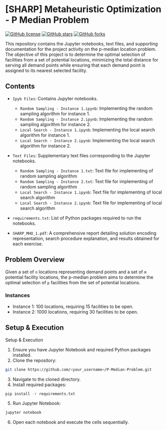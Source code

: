 # [SHARP] Metaheuristic Optimization - P Median Problem
[![GitHub license](https://img.shields.io/github/license/Jungstershark/P-Median-Problem)](https://github.com/Jungstershark/P-Median-Problem/blob/main/LICENSE)
[![GitHub stars](https://img.shields.io/github/stars/Jungstershark/P-Median-Problem?style=social)](https://github.com/Jungstershark/P-Median-Problem/stargazers)
[![GitHub forks](https://img.shields.io/github/forks/Jungstershark/P-Median-Problem?style=social)](https://github.com/Jungstershark/P-Median-Problem/network/members)

This repository contains the Jupyter notebooks, text files, and supporting documentation for the project activity on the p-median location problem. The objective of this project is to determine the optimal selection of facilities from a set of potential locations, minimizing the total distance for serving all demand points while ensuring that each demand point is assigned to its nearest selected facility.

## Contents

- `Ipyb Files`: Contains Jupyter notebooks.
  - `Random Sampling - Instance 1.ipynb`: Implementing the random sampling algorithm for instance 1.
  - `Random Sampling - Instance 2.ipynb`: Implementing the random sampling algorithm for instance 2.
  - `Local Search - Instance 1.ipynb`: Implementing the local search algorithm for instance 1.
  - `Local Search - Instance 2.ipynb`: Implementing the local search algorithm for instance 2.

- `Text Files`: Supplementary text files corresponding to the Jupyter notebooks.
  - `Random Sampling - Instance 1.txt`: Text file for implementing of random sampling algorithm
  - `Random Sampling - Instance 2.txt`: Text file for implementing of random sampling algorithm
  - `Local Search - Instance 1.ipynb`: Text file for implementing of local search algorithm
  - `Local Search - Instance 2.ipynb`: Text file for implementing of local search algorithm

- `requirements.txt`: List of Python packages required to run the notebooks.

- `SHARP_MHO_1.pdf`: A comprehensive report detailing solution encoding representation, search procedure explanation, and results obtained for each exercise.

## Problem Overview

Given a set of `n` locations representing demand points and a set of `m` potential facility locations, the p-median problem aims to determine the optimal selection of `p` facilities from the set of potential locations.

### Instances
- Instance 1: 100 locations, requiring 15 facilities to be open.
- Instance 2: 1000 locations, requiring 30 facilities to be open.

## Setup & Execution

Setup & Execution
1. Ensure you have Jupyter Notebook and required Python packages installed.
2. Clone the repository:
```bash
git clone https://github.com/<your_username>/P-Median-Problem.git
```
3. Navigate to the cloned directory.
4. Install required packages:
```bash
pip install -r requirements.txt
```
5. Run Jupyter Notebook:
```bash
jupyter notebook
```
6. Open each notebook and execute the cells sequentially.
